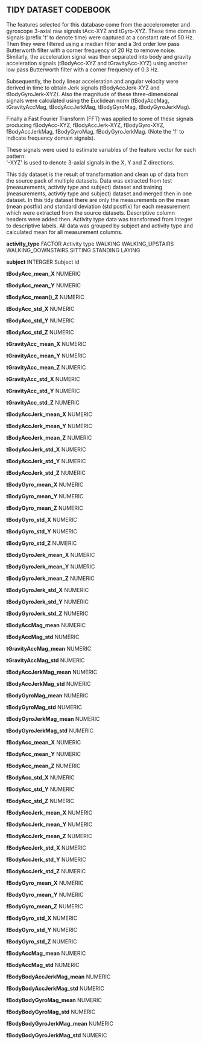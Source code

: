 ## TIDY DATASET CODEBOOK

The features selected for this database come from the accelerometer and gyroscope 3-axial raw signals tAcc-XYZ and tGyro-XYZ. These time domain signals (prefix 't' to denote time) were captured at a constant rate of 50 Hz. Then they were filtered using a median filter and a 3rd order low pass Butterworth filter with a corner frequency of 20 Hz to remove noise. Similarly, the acceleration signal was then separated into body and gravity acceleration signals (tBodyAcc-XYZ and tGravityAcc-XYZ) using another low pass Butterworth filter with a corner frequency of 0.3 Hz. 

Subsequently, the body linear acceleration and angular velocity were derived in time to obtain Jerk signals (tBodyAccJerk-XYZ and tBodyGyroJerk-XYZ). Also the magnitude of these three-dimensional signals were calculated using the Euclidean norm (tBodyAccMag, tGravityAccMag, tBodyAccJerkMag, tBodyGyroMag, tBodyGyroJerkMag). 

Finally a Fast Fourier Transform (FFT) was applied to some of these signals producing fBodyAcc-XYZ, fBodyAccJerk-XYZ, fBodyGyro-XYZ, fBodyAccJerkMag, fBodyGyroMag, fBodyGyroJerkMag. (Note the 'f' to indicate frequency domain signals). 

These signals were used to estimate variables of the feature vector for each pattern:  
'-XYZ' is used to denote 3-axial signals in the X, Y and Z directions.

This tidy dataset is the result of transformation and clean up of data from the source pack of multiple datasets. Data was extracted from test (measurements, activtiy type and subject) dataset and training (measurements, activtiy type and subject) dataset and merged then in one dataset. In this tidy dataset there are only the measurements on the mean (mean postfix) and standard deviation (std postfix) for each measurement which were extracted from the source datasets. Descriptive column headers were added then. Activity type data was transformed from integer to descriptive labels. All data was grouped by subject and activity type and calculated mean for all measurement columns.

**activity_type**   FACTOR
Activity type
WALKING
      WALKING_UPSTAIRS
      WALKING_DOWNSTAIRS
      SITTING
      STANDING
      LAYING
		
**subject**						INTERGER
	Subject id

**tBodyAcc_mean_X**				NUMERIC
	
**tBodyAcc_mean_Y**				NUMERIC

**tBodyAcc_mean()_Z**			NUMERIC

**tBodyAcc_std_X**				NUMERIC

**tBodyAcc_std_Y**				NUMERIC

**tBodyAcc_std_Z**				NUMERIC

**tGravityAcc_mean_X**			NUMERIC

**tGravityAcc_mean_Y**			NUMERIC

**tGravityAcc_mean_Z**			NUMERIC

**tGravityAcc_std_X**			NUMERIC

**tGravityAcc_std_Y**			NUMERIC

**tGravityAcc_std_Z**			NUMERIC

**tBodyAccJerk_mean_X**			NUMERIC

**tBodyAccJerk_mean_Y**			NUMERIC

**tBodyAccJerk_mean_Z**			NUMERIC

**tBodyAccJerk_std_X**			NUMERIC

**tBodyAccJerk_std_Y**			NUMERIC

**tBodyAccJerk_std_Z**			NUMERIC

**tBodyGyro_mean_X**			NUMERIC

**tBodyGyro_mean_Y**			NUMERIC

**tBodyGyro_mean_Z**			NUMERIC

**tBodyGyro_std_X**				NUMERIC

**tBodyGyro_std_Y**				NUMERIC

**tBodyGyro_std_Z**				NUMERIC

**tBodyGyroJerk_mean_X**		NUMERIC

**tBodyGyroJerk_mean_Y**		NUMERIC

**tBodyGyroJerk_mean_Z**		NUMERIC

**tBodyGyroJerk_std_X**			NUMERIC

**tBodyGyroJerk_std_Y**			NUMERIC

**tBodyGyroJerk_std_Z**			NUMERIC

**tBodyAccMag_mean**			NUMERIC

**tBodyAccMag_std**				NUMERIC

**tGravityAccMag_mean**			NUMERIC

**tGravityAccMag_std**			NUMERIC

**tBodyAccJerkMag_mean**		NUMERIC	

**tBodyAccJerkMag_std**			NUMERIC

**tBodyGyroMag_mean**			NUMERIC

**tBodyGyroMag_std**			NUMERIC

**tBodyGyroJerkMag_mean**		NUMERIC

**tBodyGyroJerkMag_std**		NUMERIC

**fBodyAcc_mean_X**				NUMERIC

**fBodyAcc_mean_Y**				NUMERIC

**fBodyAcc_mean_Z**				NUMERIC

**fBodyAcc_std_X**				NUMERIC

**fBodyAcc_std_Y**				NUMERIC

**fBodyAcc_std_Z**				NUMERIC

**fBodyAccJerk_mean_X**			NUMERIC

**fBodyAccJerk_mean_Y**			NUMERIC

**fBodyAccJerk_mean_Z**			NUMERIC

**fBodyAccJerk_std_X**			NUMERIC

**fBodyAccJerk_std_Y**			NUMERIC

**fBodyAccJerk_std_Z**			NUMERIC

**fBodyGyro_mean_X**			NUMERIC

**fBodyGyro_mean_Y**			NUMERIC

**fBodyGyro_mean_Z**			NUMERIC

**fBodyGyro_std_X**				NUMERIC

**fBodyGyro_std_Y**				NUMERIC

**fBodyGyro_std_Z**				NUMERIC

**fBodyAccMag_mean**			NUMERIC

**fBodyAccMag_std**				NUMERIC

**fBodyBodyAccJerkMag_mean**	NUMERIC

**fBodyBodyAccJerkMag_std**		NUMERIC

**fBodyBodyGyroMag_mean**		NUMERIC

**fBodyBodyGyroMag_std**		NUMERIC

**fBodyBodyGyroJerkMag_mean**	NUMERIC

**fBodyBodyGyroJerkMag_std**	NUMERIC
